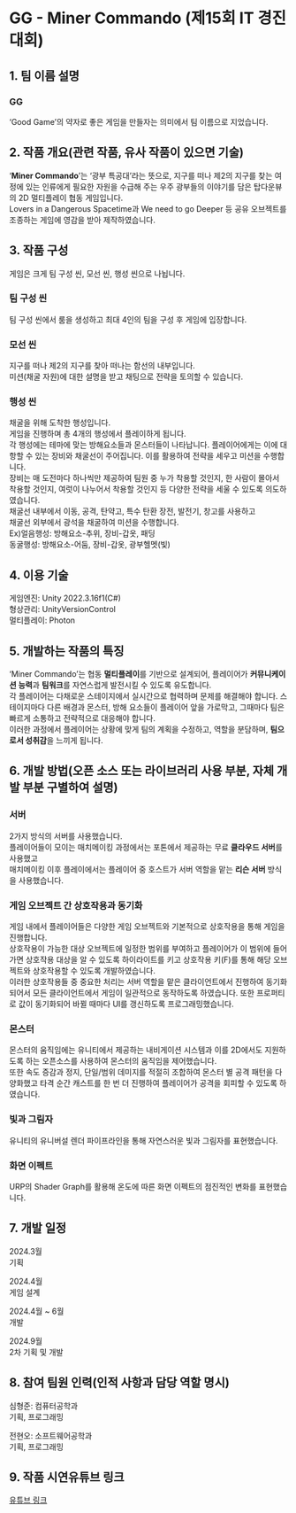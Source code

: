 # GG - Miner Commando (제15회 IT 경진대회)
## 1. 팀 이름 설명
###  GG
 ‘Good Game’의 약자로 좋은 게임을 만들자는 의미에서 팀 이름으로 지었습니다.

## 2. 작품 개요(관련 작품, 유사 작품이 있으면 기술)
 ‘**Miner Commando**’는 ‘광부 특공대’라는 뜻으로, 지구를 떠나 제2의 지구를 찾는 여정에 있는 인류에게 필요한 자원을 수급해 주는 우주 광부들의 이야기를 담은 탑다운뷰의 2D 멀티플레이 협동 게임입니다.  
 Lovers in a Dangerous Spacetime과 We need to go Deeper 등 공유 오브젝트를 조종하는 게임에 영감을 받아 제작하였습니다.

## 3. 작품 구성
 게임은 크게 팀 구성 씬, 모선 씬, 행성 씬으로 나뉩니다.
### 팀 구성 씬
 팀 구성 씬에서 룸을 생성하고 최대 4인의 팀을 구성 후 게임에 입장합니다.
### 모선 씬
 지구를 떠나 제2의 지구를 찾아 떠나는 함선의 내부입니다.  
 미션(채굴 자원)에 대한 설명을 받고 채팅으로 전략을 토의할 수 있습니다.
### 행성 씬
 채굴을 위해 도착한 행성입니다.  
 게임을 진행하며 총 4개의 행성에서 플레이하게 됩니다.  
 각 행성에는 테마에 맞는 방해요소들과 몬스터들이 나타납니다. 플레이어에게는 이에 대항할 수 있는 장비와 채굴선이 주어집니다. 이를 활용하여 전략을 세우고 미션을 수행합니다.  
 장비는 매 도전마다 하나씩만 제공하여 팀원 중 누가 착용할 것인지, 한 사람이 몰아서 착용할 것인지, 여럿이 나누어서 착용할 것인지 등 다양한 전략을 세울 수 있도록 의도하였습니다.  
 채굴선 내부에서 이동, 공격, 탄약고, 특수 탄환 장전, 발전기, 창고를 사용하고  
 채굴선 외부에서 광석을 채굴하여 미션을 수행합니다.  
Ex)얼음행성: 방해요소-추위, 장비-갑옷, 패딩  
   동굴행성: 방해요소-어둠, 장비-갑옷, 광부헬멧(빛)

## 4. 이용 기술
 게임엔진: Unity 2022.3.16f1(C#)  
 형상관리: UnityVersionControl  
 멀티플레이: Photon

## 5. 개발하는 작품의 특징
 ‘Miner Commando’는 협동 **멀티플레이**를 기반으로 설계되어, 플레이어가 **커뮤니케이션 능력**과 **팀워크**를 자연스럽게 발전시킬 수 있도록 유도합니다.  
각 플레이어는 다채로운 스테이지에서 실시간으로 협력하며 문제를 해결해야 합니다. 스테이지마다 다른 배경과 몬스터, 방해 요소들이 플레이어 앞을 가로막고, 그때마다 팀은 빠르게 소통하고 전략적으로 대응해야 합니다.  
이러한 과정에서 플레이어는 상황에 맞게 팀의 계획을 수정하고, 역할을 분담하며, **팀으로서 성취감**을 느끼게 됩니다.

## 6. 개발 방법(오픈 소스 또는 라이브러리 사용 부분, 자체 개발 부분 구별하여 설명)
###  서버
 2가지 방식의 서버를 사용했습니다.  
 플레이어들이 모이는 매치메이킹 과정에서는 포톤에서 제공하는 무료 **클라우드 서버**를 사용했고  
 매치메이킹 이후 플레이에서는 플레이어 중 호스트가 서버 역할을 맡는 **리슨 서버** 방식을 사용했습니다.
###  게임 오브젝트 간 상호작용과 동기화
 게임 내에서 플레이어들은 다양한 게임 오브젝트와 기본적으로 상호작용을 통해 게임을 진행합니다.  
 상호작용이 가능한 대상 오브젝트에 일정한 범위를 부여하고 플레이어가 이 범위에 들어가면 상호작용 대상을 알 수 있도록 하이라이트를 키고 상호작용 키(F)를 통해 해당 오브젝트와 상호작용할 수 있도록 개발하였습니다.  
 이러한 상호작용들 중 중요한 처리는 서버 역할을 맡은 클라이언트에서 진행하여 동기화되어서 모든 클라이언트에서 게임이 일관적으로 동작하도록 하였습니다. 또한 프로퍼티로 값이 동기화되어 바뀔 때마다 UI를 갱신하도록 프로그래밍했습니다.  
###  몬스터
 몬스터의 움직임에는 유니티에서 제공하는 내비게이션 시스템과 이를 2D에서도 지원하도록 하는 오픈소스를 사용하여 몬스터의 움직임을 제어했습니다.  
 또한 속도 증감과 정지, 단일/범위 데미지를 적절히 조합하여 몬스터 별 공격 패턴을 다양화했고 타격 순간 캐스트를 한 번 더 진행하여 플레이어가 공격을 회피할 수 있도록 하였습니다. 
###  빛과 그림자
 유니티의 유니버설 렌더 파이프라인을 통해 자연스러운 빛과 그림자를 표현했습니다.
###  화면 이펙트
 URP의 Shader Graph를 활용해 온도에 따른 화면 이펙트의 점진적인 변화를 표현했습니다.

## 7. 개발 일정
 2024.3월  
 기획  

 2024.4월  
 게임 설계  

 2024.4월 ~ 6월  
 개발  

 2024.9월  
 2차 기획 및 개발

##  8. 참여 팀원 인력(인적 사항과 담당 역할 명시)
 심형준: 컴퓨터공학과   
 기획, 프로그래밍  

 전현오: 소프트웨어공학과  
 기획, 프로그래밍

## 9. 작품 시연유튜브 링크
 [유튜브 링크](https://youtu.be/Kly7gh-5nWU?si=2j7aU4LImVLT0aMs)
